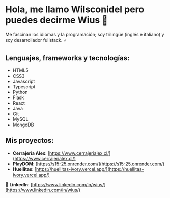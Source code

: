 # Hola, me llamo Wilsconidel pero puedes decirme Wius 👋

Me fascinan los idiomas y la programación; soy trilingüe (inglés e italiano) y soy desarrollador fullstack. ⭐

## Lenguajes, frameworks y tecnologías:
- HTML5
- CSS3
- Javascript
- Typescript
- Python
- Flask
- React
- Java
- Git
- MySQL
- MongoDB

## Mis proyectos:
- **Cerrajería Alex**: [https://www.cerrajerialex.cl/](https://www.cerrajerialex.cl/)
- **PlayDOM**: [https://s15-25.onrender.com/](https://s15-25.onrender.com/)
- **Huellitas**: [https://huellitas-ivory.vercel.app/](https://huellitas-ivory.vercel.app/)

🔗 **LinkedIn**: [https://www.linkedin.com/in/wius/](https://www.linkedin.com/in/wius/)

